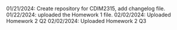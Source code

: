 01/21/2024: Create repository for CDIM2315, add changelog file.
01/22/2024: uploaded the Homework 1 file.
02/02/2024: Uploaded Homework 2 Q2
02/02/2024: Uploaded Homework 2 Q3
